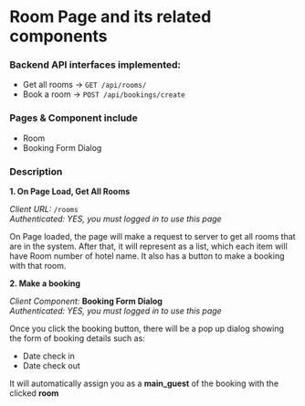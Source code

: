 # Room Page and its related components

### Backend API interfaces implemented:

- Get all rooms -> `GET /api/rooms/`
- Book a room -> `POST /api/bookings/create`

### Pages & Component include

- Room
- Booking Form Dialog

### Description

**1. On Page Load, Get All Rooms**

_Client URL:_ `/rooms`  
_Authenticated: YES, you must logged in to use this page_

On Page loaded, the page will make a request to server to get all rooms that are in the system. After that, it will represent as a list, which each item will have Room number of hotel name. It also has a button to make a booking with that room.

**2. Make a booking**

_Client Component:_ **Booking Form Dialog**  
_Authenticated: YES, you must logged in to use this page_

Once you click the booking button, there will be a pop up dialog showing the form of booking details such as:

- Date check in
- Date check out

It will automatically assign you as a **main_guest** of the booking with the clicked **room**
